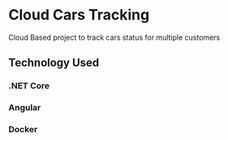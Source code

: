 # Cloud Cars Tracking

Cloud Based project to track cars status for multiple customers

## Technology Used

### .NET Core
### Angular
### Docker